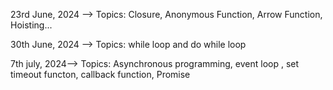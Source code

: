 23rd June, 2024 -->
Topics: Closure, Anonymous Function, Arrow Function, Hoisting...




 30th June, 2024 -->
Topics: while loop and do while loop



7th july, 2024-->
Topics: Asynchronous programming, event loop , set timeout functon, callback function, Promise